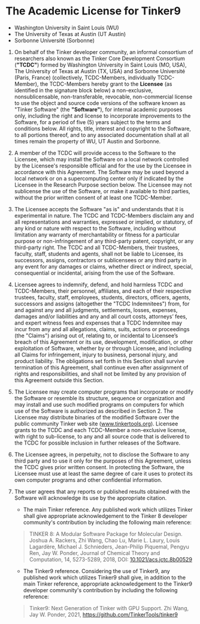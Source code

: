 The Academic License for Tinker9
================================

- Washington University in Saint Louis (WU)
- The University of Texas at Austin (UT Austin)
- Sorbonne Université (Sorbonne)

1. On behalf of the Tinker developer community, an informal consortium of researchers
also known as the Tinker Core Development Consortium (**"TCDC"**) formed by Washington
University in Saint Louis (MO, USA), The University of Texas at Austin (TX, USA)
and Sorbonne Université (Paris, France) (collectively, TCDC-Members, individually
TCDC-Member), the TCDC-Members hereby grant to the **Licensee** (as identified in the
signature block below) a non-exclusive, nonsublicensable, non-transferable, revocable,
non-commercial license to use the object and source code versions of the software
known as "Tinker Software" (the **"Software"**), for internal academic purposes only,
including the right and license to incorporate improvements to the Software, for
a period of five (5) years subject to the terms and conditions below. All rights,
title, interest and copyright to the Software, to all portions thereof, and to any
associated documentation shall at all times remain the property of WU, UT Austin
and Sorbonne.

2. A member of the TCDC will provide access to the Software to the Licensee, which
may install the Software on a local network controlled by the Licensee's responsible
official and for the use by the Licensee in accordance with this Agreement. The Software
may be used beyond a local network or on a supercomputing center only if indicated
by the Licensee in the Research Purpose section below. The Licensee may not sublicense
the use of the Software, or make it available to third parties, without the prior
written consent of at least one TCDC-Member.

3. The Licensee accepts the Software "as is" and understands that it is experimental
in nature. The TCDC and TCDC-Members disclaim any and all representations and warranties,
expressed or implied, or statutory, of any kind or nature with respect to the Software,
including without limitation any warranty of merchantability or fitness for a particular
purpose or non-infringement of any third-party patent, copyright, or any third-party
right. The TCDC and all TCDC-Members, their trustees, faculty, staff, students
and agents, shall not be liable to Licensee, its successors, assigns, contractors
or sublicensees or any third party in any event for any damages or claims, whether
direct or indirect, special, consequential or incidental, arising from the use of
the Software.

4. Licensee agrees to indemnify, defend, and hold harmless TCDC and TCDC-Members,
their personnel, affiliates, and each of their respective trustees, faculty, staff,
employees, students, directors, officers, agents, successors and assigns (altogether
the "TCDC Indemnitees") from, for and against any and all judgments, settlements,
losses, expenses, damages and/or liabilities and any and all court costs, attorneys’
fees, and expert witness fees and expenses that a TCDC Indemnitee may incur from
any and all allegations, claims, suits, actions or proceedings (the "Claims") arising
out of, relating to, or incidental to Licensee’s breach of this Agreement or its
use, development, modification, or other exploitation of Software, whether by or
through Licensee, and including all Claims for infringement, injury to business,
personal injury, and product liability. The obligations set forth in this Section
shall survive termination of this Agreement, shall continue even after assignment
of rights and responsibilities, and shall not be limited by any provision of this
Agreement outside this Section.

5. The Licensee may create computer programs that incorporate or modify the Software
or resemble its structure, sequence or organization and may install and use such
modified programs on computers for which use of the Software is authorized as described
in Section 2. The Licensee may distribute binaries of the modified Software over
the public community Tinker web site (www.tinkertools.org). Licensee grants to the
TCDC and each TCDC-Member a non-exclusive license, with right to sub-license, to
any and all source code that is delivered to the TCDC for possible inclusion in further
releases of the Software.

6. The Licensee agrees, in perpetuity, not to disclose the Software to any third
party and to use it only for the purposes of this Agreement, unless the TCDC gives
prior written consent. In protecting the Software, the Licensee must use at least
the same degree of care it uses to protect its own computer programs and other confidential
information.

7. The user agrees that any reports or published results obtained with the Software
will acknowledge its use by the appropriate citation.
   - The main Tinker reference. Any published work which utilizes Tinker shall give
   appropriate acknowledgement to the Tinker 8 developer community's contribution by
   including the following main reference:
   > TINKER 8: A Modular Software Package for Molecular Design.
   > Joshua A. Rackers, Zhi Wang, Chao Lu, Marie L. Laury, Louis Lagardère,
   > Michael J. Schnieders, Jean-Philip Piquemal, Pengyu Ren, Jay W. Ponder,
   > Journal of Chemical Theory and Computation, 14, 5273-5289, 2018,
   > DOI: [10.1021/acs.jctc.8b00529](https://doi.org/10.1021/acs.jctc.8b00529)
   - The Tinker9 reference. Considering the use of Tinker9, any published work which
   utilizes Tinker9 shall give, in addition to the main Tinker reference, appropriate
   acknowledgement to the Tinker9 developer community's contribution by including the
   following reference:
   > Tinker9: Next Generation of Tinker with GPU Support.
   > Zhi Wang, Jay W. Ponder,
   > 2021, https://github.com/TinkerTools/tinker9
